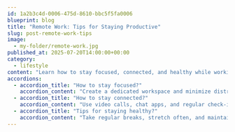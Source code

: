 ```yaml
---
id: 1a2b3c4d-0006-475d-8610-bbc5f5fa0006
blueprint: blog
title: "Remote Work: Tips for Staying Productive"
slug: post-remote-work-tips
image:
  - my-folder/remote-work.jpg
published_at: 2025-07-20T14:00:00+00:00
category:
  - lifestyle
content: "Learn how to stay focused, connected, and healthy while working from home long-term."
accordions:
  - accordion_title: "How to stay focused?"
    accordion_content: "Create a dedicated workspace and minimize distractions to maintain focus."
  - accordion_title: "How to stay connected?"
    accordion_content: "Use video calls, chat apps, and regular check-ins to stay in touch with your team."
  - accordion_title: "Tips for staying healthy?"
    accordion_content: "Take regular breaks, stretch often, and maintain a healthy work-life balance."
---
```

